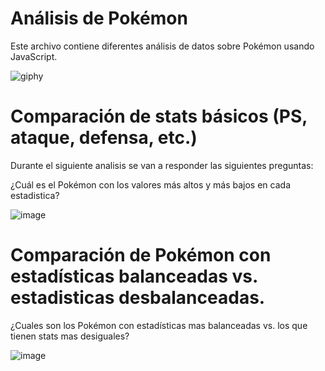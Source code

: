 # Análisis de Pokémon 

Este archivo contiene diferentes análisis de datos sobre Pokémon usando JavaScript. 

![giphy](https://github.com/user-attachments/assets/a5f8a5b4-7613-474c-80d0-6b392aa3d871)


# Comparación de stats básicos (PS, ataque, defensa, etc.)

Durante el siguiente analisis se van a responder las siguientes preguntas:

¿Cuál es el Pokémon con los valores más altos y más bajos en cada estadistica?

![image](https://github.com/user-attachments/assets/446f6c28-52c8-45df-8d2c-bc66e84704ec)


# Comparación de Pokémon con estadísticas balanceadas vs. estadisticas desbalanceadas.

¿Cuales son los Pokémon con estadísticas mas balanceadas vs. los que tienen stats mas desiguales?

![image](https://github.com/user-attachments/assets/cc773290-cad2-46a7-bacd-2233a24ef423)
